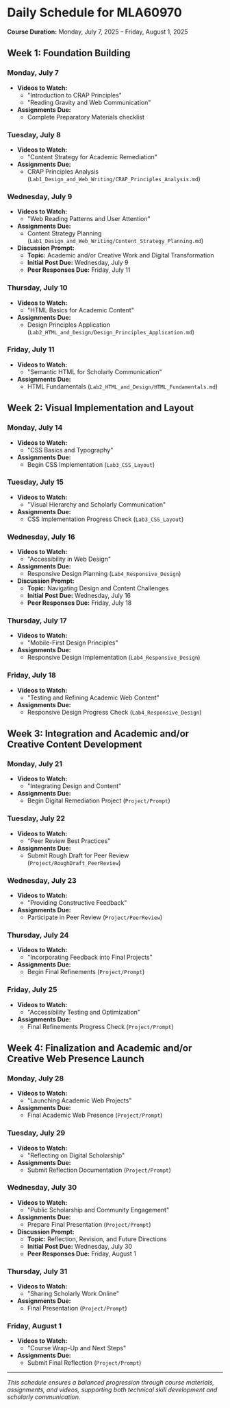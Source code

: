 # Daily Schedule for MLA60970

**Course Duration:** Monday, July 7, 2025 – Friday, August 1, 2025

## Week 1: Foundation Building

### Monday, July 7
- **Videos to Watch:**
  - "Introduction to CRAP Principles"
  - "Reading Gravity and Web Communication"
- **Assignments Due:**
  - Complete Preparatory Materials checklist

### Tuesday, July 8
- **Videos to Watch:**
  - "Content Strategy for Academic Remediation"
- **Assignments Due:**
  - CRAP Principles Analysis (`Lab1_Design_and_Web_Writing/CRAP_Principles_Analysis.md`)

### Wednesday, July 9
- **Videos to Watch:**
  - "Web Reading Patterns and User Attention"
- **Assignments Due:**
  - Content Strategy Planning (`Lab1_Design_and_Web_Writing/Content_Strategy_Planning.md`)
- **Discussion Prompt:**
  - **Topic:** Academic and/or Creative Work and Digital Transformation
  - **Initial Post Due:** Wednesday, July 9
  - **Peer Responses Due:** Friday, July 11

### Thursday, July 10
- **Videos to Watch:**
  - "HTML Basics for Academic Content"
- **Assignments Due:**
  - Design Principles Application (`Lab2_HTML_and_Design/Design_Principles_Application.md`)

### Friday, July 11
- **Videos to Watch:**
  - "Semantic HTML for Scholarly Communication"
- **Assignments Due:**
  - HTML Fundamentals (`Lab2_HTML_and_Design/HTML_Fundamentals.md`)

## Week 2: Visual Implementation and Layout

### Monday, July 14
- **Videos to Watch:**
  - "CSS Basics and Typography"
- **Assignments Due:**
  - Begin CSS Implementation (`Lab3_CSS_Layout`)

### Tuesday, July 15
- **Videos to Watch:**
  - "Visual Hierarchy and Scholarly Communication"
- **Assignments Due:**
  - CSS Implementation Progress Check (`Lab3_CSS_Layout`)

### Wednesday, July 16
- **Videos to Watch:**
  - "Accessibility in Web Design"
- **Assignments Due:**
  - Responsive Design Planning (`Lab4_Responsive_Design`)
- **Discussion Prompt:**
  - **Topic:** Navigating Design and Content Challenges
  - **Initial Post Due:** Wednesday, July 16
  - **Peer Responses Due:** Friday, July 18

### Thursday, July 17
- **Videos to Watch:**
  - "Mobile-First Design Principles"
- **Assignments Due:**
  - Responsive Design Implementation (`Lab4_Responsive_Design`)

### Friday, July 18
- **Videos to Watch:**
  - "Testing and Refining Academic Web Content"
- **Assignments Due:**
  - Responsive Design Progress Check (`Lab4_Responsive_Design`)

## Week 3: Integration and Academic and/or Creative Content Development

### Monday, July 21
- **Videos to Watch:**
  - "Integrating Design and Content"
- **Assignments Due:**
  - Begin Digital Remediation Project (`Project/Prompt`)

### Tuesday, July 22
- **Videos to Watch:**
  - "Peer Review Best Practices"
- **Assignments Due:**
  - Submit Rough Draft for Peer Review (`Project/RoughDraft_PeerReview`)

### Wednesday, July 23
- **Videos to Watch:**
  - "Providing Constructive Feedback"
- **Assignments Due:**
  - Participate in Peer Review (`Project/PeerReview`)

### Thursday, July 24
- **Videos to Watch:**
  - "Incorporating Feedback into Final Projects"
- **Assignments Due:**
  - Begin Final Refinements (`Project/Prompt`)

### Friday, July 25
- **Videos to Watch:**
  - "Accessibility Testing and Optimization"
- **Assignments Due:**
  - Final Refinements Progress Check (`Project/Prompt`)

## Week 4: Finalization and Academic and/or Creative Web Presence Launch

### Monday, July 28
- **Videos to Watch:**
  - "Launching Academic Web Projects"
- **Assignments Due:**
  - Final Academic Web Presence (`Project/Prompt`)

### Tuesday, July 29
- **Videos to Watch:**
  - "Reflecting on Digital Scholarship"
- **Assignments Due:**
  - Submit Reflection Documentation (`Project/Prompt`)

### Wednesday, July 30
- **Videos to Watch:**
  - "Public Scholarship and Community Engagement"
- **Assignments Due:**
  - Prepare Final Presentation (`Project/Prompt`)
- **Discussion Prompt:**
  - **Topic:** Reflection, Revision, and Future Directions
  - **Initial Post Due:** Wednesday, July 30
  - **Peer Responses Due:** Friday, August 1

### Thursday, July 31
- **Videos to Watch:**
  - "Sharing Scholarly Work Online"
- **Assignments Due:**
  - Final Presentation (`Project/Prompt`)

### Friday, August 1
- **Videos to Watch:**
  - "Course Wrap-Up and Next Steps"
- **Assignments Due:**
  - Submit Final Reflection (`Project/Prompt`)

---

*This schedule ensures a balanced progression through course materials, assignments, and videos, supporting both technical skill development and scholarly communication.*
